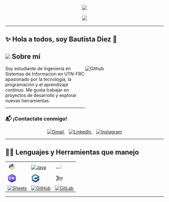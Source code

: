 <p align="center">
  <img src="https://media.licdn.com/dms/image/v2/D5612AQGOmwfIE5mlWA/article-cover_image-shrink_720_1280/article-cover_image-shrink_720_1280/0/1674617947228?e=1743033600&v=beta&t=kE4yAdyBf7i8WM2uj55YFt04PXLjB5di-jZEUuMHFZs" width="350">
</p>

<!-- Nombre con letras decorativas en GIF -->
<p align="center">
  <img src="https://readme-typing-svg.herokuapp.com?font=VT323&size=45&letterSpacing=&pause=1000&color=E50F19&background=FF77AA00&center=true&multiline=true&random=true&width=435&lines=BAUTISTA+DIEZ" width="550">
</p>

---

<!-- Presentación -->
## ✨ Hola a todos, soy Bautista Diez 👋  

<!-- GIF y "Sobre mí" -->
## <img src="https://media.lordicon.com/icons/wired/flat/2077-hacking.gif" width="90"> Sobre mí



<img align="right" width="250px" height="200px" alt="Github" src="https://github.com/Mo-Alsehli/Mo-Alsehli/assets/98949843/92f233e8-fd56-4521-bc8e-b48fe669209a" />

Soy estudiante de Ingeniería en Sistemas de Informacion en UTN-FRC apasionado por la tecnología, la programación y el aprendizaje continuo. Me gusta trabajar en proyectos de desarrollo y explorar nuevas herramientas.

---

<!-- Contacto -->

### 📬 ¡Contactate conmigo!
<p align="center">
  <a href="mailto:santinochamia1192@gmail.com">
    <img src="https://img.shields.io/badge/-Gmail-D14836?style=for-the-badge&logo=gmail&logoColor=white" width="130" alt="Gmail">
  </a>
  &nbsp;&nbsp;
  <a href="https://www.linkedin.com/in/santino-zahir-chamia-988237238/">
    <img src="https://img.shields.io/badge/-LinkedIn-0077B5?style=for-the-badge&logo=linkedin&logoColor=white" width="130" alt="LinkedIn">
  </a>
  &nbsp;&nbsp;
  <a href="https://www.instagram.com/santinozc/">
    <img src="https://img.shields.io/badge/-Instagram-E4405F?style=for-the-badge&logo=instagram&logoColor=white" width="180" alt="Instagram">
  </a>
</p>

---

<!-- Tecnologías y herramientas -->
## 👨‍💻 Lenguajes y Herramientas que manejo

<table align="center">
  <tbody>
    <tr>
      <td><a href="#"><img alt="Python" title="Python" height="28px" src="https://raw.githubusercontent.com/github/explore/80688e429a7d4ef2fca1e82350fe8e3517d3494d/topics/python/python.png" /></a></td>
      <td><a href="#"><img alt="Java" title="Java" height="28px" src="https://img.icons8.com/color/48/000000/java-coffee-cup-logo.png" /></a></td>
      <td><a href="#"><img alt="MySQL" title="MySQL" height="28px" src="https://raw.githubusercontent.com/github/explore/80688e429a7d4ef2fca1e82350fe8e3517d3494d/topics/mysql/mysql.png" /></a></td>
    </tr>
    <tr>
      <td><a href="#"><img alt="C#" title="C#" height="28px" src="https://raw.githubusercontent.com/github/explore/80688e429a7d4ef2fca1e82350fe8e3517d3494d/topics/csharp/csharp.png" /></a></td>
      <td><a href="#"><img alt="C++" title="C++" height="28px" src="https://raw.githubusercontent.com/github/explore/80688e429a7d4ef2fca1e82350fe8e3517d3494d/topics/cpp/cpp.png" /></a></td>
      <td><a href="#"><img alt="Haskell" title="Haskell" height="28px" src="https://raw.githubusercontent.com/github/explore/80688e429a7d4ef2fca1e82350fe8e3517d3494d/topics/haskell/haskell.png" /></a></td>
    </tr>
    <tr> 
      <td><a href="#"><img alt="Sheets" title="Sheets" height="28px" src="https://img.icons8.com/color/48/000000/google-sheets.png" /></a></td>
      <td><a href="#"><img alt="GitHub" title="GitHub" height="28px" src="https://i.imgur.com/DZgetVv.png" /></a></td>
      <td><a href="#"><img alt="GitLab" title="GitLab" height="28px" src="https://img.icons8.com/color/48/000000/gitlab.png" /></a></td>
    </tr>
  </tbody>
</table>

---

